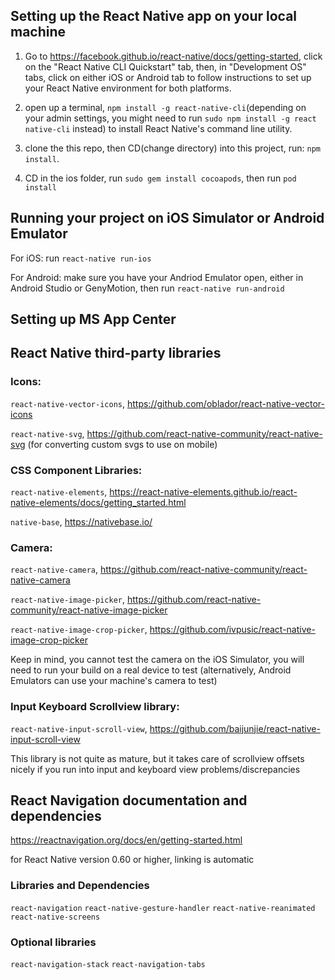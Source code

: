 ## Setting up the React Native app on your local machine

1.  Go to https://facebook.github.io/react-native/docs/getting-started, click on the "React Native CLI Quickstart" tab, then, in "Development OS" tabs, click on either iOS or Android tab to follow instructions to set up your React Native environment for both platforms.

2.  open up a terminal, `npm install -g react-native-cli`(depending on your admin settings, you might need to run `sudo npm install -g react native-cli` instead) to install React Native's command line utility.

3.  clone the this repo, then CD(change directory) into this project, run: `npm install`.

4. CD in the ios folder, run `sudo gem install cocoapods`, then run `pod install`


## Running your project on iOS Simulator or Android Emulator

For iOS: run `react-native run-ios`

For Android: make sure you have your Andriod Emulator open, either in Android Studio or GenyMotion, then run `react-native run-android`

## Setting up MS App Center


## React Native third-party libraries

### Icons:

`react-native-vector-icons`, https://github.com/oblador/react-native-vector-icons

`react-native-svg`, https://github.com/react-native-community/react-native-svg (for converting custom svgs to use on mobile)

### CSS Component Libraries: 

`react-native-elements`, https://react-native-elements.github.io/react-native-elements/docs/getting_started.html

`native-base`, https://nativebase.io/

### Camera:
`react-native-camera`, https://github.com/react-native-community/react-native-camera

`react-native-image-picker`, https://github.com/react-native-community/react-native-image-picker

`react-native-image-crop-picker`, https://github.com/ivpusic/react-native-image-crop-picker

Keep in mind, you cannot test the camera on the iOS Simulator, you will need to run your build on a real device to test (alternatively, Android Emulators can use your machine's camera to test)

### Input Keyboard Scrollview library:

`react-native-input-scroll-view`, https://github.com/baijunjie/react-native-input-scroll-view

This library is not quite as mature, but it takes care of scrollview offsets nicely if you run into input and keyboard view problems/discrepancies


## React Navigation documentation and dependencies

https://reactnavigation.org/docs/en/getting-started.html

for React Native version 0.60 or higher, linking is automatic

### Libraries and Dependencies

`react-navigation`
`react-native-gesture-handler`
`react-native-reanimated`
`react-native-screens`

### Optional libraries

`react-navigation-stack`
`react-navigation-tabs`